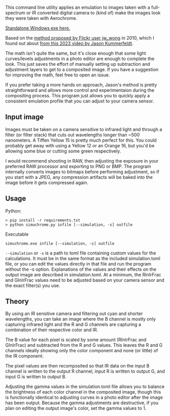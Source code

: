This command line utility applies an emulation to images taken with a full-spectrum or IR converted digital camera to (kind of) make the images look they were taken with Aerochrome.

[Standalone Windows exe here.](https://github.com/w-renk/simuchrome/releases/tag/v1.0)

Based on the [method proposed by Flickr user jw_wong](https://www.flickr.com/photos/jw_wong/4960099202/) in 2010, which I found out about [from this 2023 video by Jason Kummerfeldt](https://www.youtube.com/watch?v=v5KBQd_DkQw).

The math isn't quite the same, but it's close enough that some light curves/levels adjustments in a photo editor are enough to complete the look. This just saves the effort of manually setting up subtraction and adjustment layers to get to a composited image. If you have a suggestion for improving the math, feel free to open an issue.

If you prefer taking a more hands on approach, Jason's method is pretty straightforward and allows more control and experimentaion during the compositing process. This program just allows you to quickly apply a consistent emulation profile that you can adjust to your camera sensor.

## Input image

Images must be taken on a camera sensitive to infrared light and through a filter (or filter stack) that cuts out wavelengths longer than ~500 nanometers. A Tiffen Yellow 15 is pretty much perfect for this. You could probably get away with using a Yellow 12 or an Orange 16, but you'd be allowing some blue or cutting some green respectively.

I would recommend shooting in RAW, then adjusting the exposure in your preferred RAW processor and exporting to PNG or BMP. The program internally converts images to bitmaps before performing adjustment, so if you start with a JPEG, any compression artifacts will be baked into the image before it gets compressed again.

## Usage
Python:
```
> pip install -r requirements.txt
> python simuchrome.py infile [--simulation, -s] outfile
```

Executable
```
simuchrome.exe infile [--simulation, -s] outfile
```

`--simulation` or `-s` is a path to toml file containing custom values for the calculations. It must be in the same format as the included simulation.toml file, or you can edit the values directly in that file and run the program without the -s option. Explanations of the values and their effects on the output image are described in simulation.toml. At a minimum, the RInIrFrac and GInIrFrac values need to be adjusted based on your camera sensor and the exact filter(s) you use.

## Theory

By using an IR sensitive camera and filtering out cyan and shorter wavelengths, you can take an image where the B channel is mostly only capturing infrared light and the R and G channels are capturing a combination of their respective color and IR.

The B value for each pixel is scaled by some amount (RInIrFrac and GInIrFrac) and subtracted from the R and G values. This leaves the R and G channels ideally showing only the color component and none (or little) of the IR component.

The pixel values are then recomposited so that IR data on the input B channel is written to the output R channel, input R is written to output G, and input G is written to output B.

Adjusting the gamma values in the simulation.toml file allows you to balance the brightness of each color channel in the composited image, though this is functionally identical to adjusting curves in a photo editor after the image has been output. Because the gamma adjustments are destructive, if you plan on editing the output image's color, set the gamma values to 1.